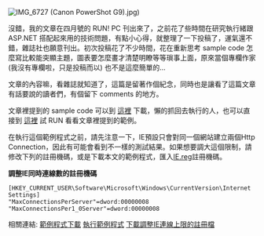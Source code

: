 ![IMG_6727 (Canon PowerShot G9)](/images/2008-04-04-run-pc-2008-april-issue/IMG_6727%20(Canon%20PowerShot%20G9).jpg).jpg)

沒錯，我的文章在四月號的 RUN! PC 刊出來了，之前花了些時間在研究執行緒跟 ASP.NET 搭配起來用的技術問題，有點小心得，就整理了一下投稿了，運氣還不錯，雜誌社也願意刊出。初次投稿花了不少時間，花在重新思考 sample code 怎麼寫比較能突顯主題，圖表要怎麼畫才清楚明瞭等等瑣事上面，原來當個專欄作家 (我沒有專欄啦，只是投稿而以) 也不是這麼簡單的...

文章的內容嘛，看雜誌就知道了，這篇是留著作個紀念，同時也是讓看了這篇文章有話要說的讀者們，有個留下 comments 的地方。

文章裡提到的 sample code 可以到 [這裡](http://demo.chicken-house.net/runpc/2008-04/2008-04.zip) 下載，懶的抓回去執行的人，也可以直接到 [這裡](http://demo.chicken-house.net/runpc/2008-04/) 試 RUN 看看文章裡提到的範例。

在執行這個範例程式之前，請先注意一下，IE預設只會對同一個網站建立兩個Http Connection，因此有可能會看到不一樣的測試結果。如果想要調大這個限制，請修改下列的註冊機碼，或是下載本文的範例程式，匯入[IE.reg](http://demo.chicken-house.net/runpc/2008-04/ie.reg)註冊機碼。

**調整IE同時連線數的註冊機碼**

```registry
[HKEY_CURRENT_USER\Software\Microsoft\Windows\CurrentVersion\Internet Settings]
"MaxConnectionsPerServer"=dword:00000008
"MaxConnectionsPer1_0Server"=dword:00000008
```

相關連結: [範例程式下載](http://demo.chicken-house.net/runpc/2008-04/2008-04.zip) [執行範例程式](http://demo.chicken-house.net/runpc/2008-04/) [下載調整IE連線上限的註冊檔](http://demo.chicken-house.net/runpc/2008-04/ie.reg)